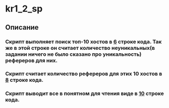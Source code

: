# kr1_2_sp
## Описание
### Скрипт выполняет поиск топ-10 хостов в [6](https://github.com/Vantwozz/kr1_2_sp/blob/182caf0327a3f8853cc9c094b4882879cd76d3a3/myscript#L6C2-L6C2) строке кода. Так же в этой строке он считает количество неуникальных(в задании ничего не было сказано про уникальность) рефереров для них. 
### Скрипт считает количество рефереров для этих 10 хостов в [8](https://github.com/Vantwozz/kr1_2_sp/blob/182caf0327a3f8853cc9c094b4882879cd76d3a3/myscript#L8) строке кода.
### Скрипт выводит все в понятном для чтения виде в [10](https://github.com/Vantwozz/kr1_2_sp/blob/182caf0327a3f8853cc9c094b4882879cd76d3a3/myscript#L10) строке кода.



